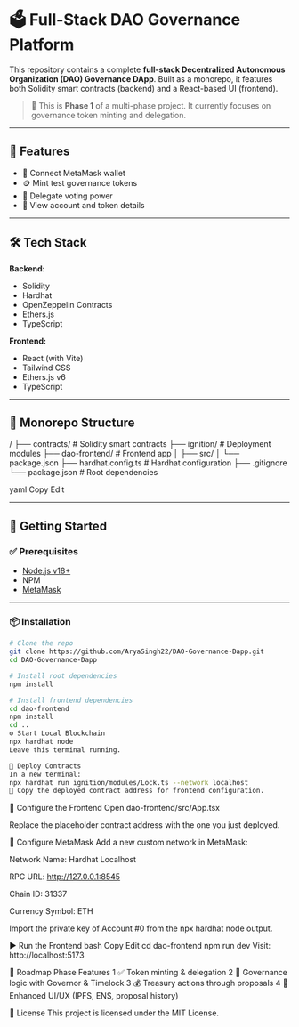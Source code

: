 # 🗳️ Full-Stack DAO Governance Platform

This repository contains a complete **full-stack Decentralized Autonomous Organization (DAO) Governance DApp**. Built as a monorepo, it features both Solidity smart contracts (backend) and a React-based UI (frontend).

> 🚧 This is **Phase 1** of a multi-phase project. It currently focuses on governance token minting and delegation.

---

## 🌟 Features

- 🔐 Connect MetaMask wallet  
- 🪙 Mint test governance tokens  
- 🎯 Delegate voting power  
- 🔎 View account and token details  

---

## 🛠️ Tech Stack

**Backend:**

- Solidity  
- Hardhat  
- OpenZeppelin Contracts  
- Ethers.js  
- TypeScript  

**Frontend:**

- React (with Vite)  
- Tailwind CSS  
- Ethers.js v6  
- TypeScript  

---

## 📁 Monorepo Structure

/
├── contracts/ # Solidity smart contracts
├── ignition/ # Deployment modules
├── dao-frontend/ # Frontend app
│ ├── src/
│ └── package.json
├── hardhat.config.ts # Hardhat configuration
├── .gitignore
└── package.json # Root dependencies

yaml
Copy
Edit

---

## 🚀 Getting Started

### ✅ Prerequisites

- [Node.js v18+](https://nodejs.org/)
- NPM
- [MetaMask](https://metamask.io/)

---

### 📦 Installation

```bash
# Clone the repo
git clone https://github.com/AryaSingh22/DAO-Governance-Dapp.git
cd DAO-Governance-Dapp

# Install root dependencies
npm install

# Install frontend dependencies
cd dao-frontend
npm install
cd ..
⚙️ Start Local Blockchain
npx hardhat node
Leave this terminal running.

📜 Deploy Contracts
In a new terminal:
npx hardhat run ignition/modules/Lock.ts --network localhost
📌 Copy the deployed contract address for frontend configuration.
```

🧩 Configure the Frontend
Open dao-frontend/src/App.tsx

Replace the placeholder contract address with the one you just deployed.

🦊 Configure MetaMask
Add a new custom network in MetaMask:

Network Name: Hardhat Localhost

RPC URL: http://127.0.0.1:8545

Chain ID: 31337

Currency Symbol: ETH

Import the private key of Account #0 from the npx hardhat node output.

▶️ Run the Frontend
bash
Copy
Edit
cd dao-frontend
npm run dev
Visit: http://localhost:5173

🔮 Roadmap
Phase	Features
1	✅ Token minting & delegation
2	🧠 Governance logic with Governor & Timelock
3	💰 Treasury actions through proposals
4	🎨 Enhanced UI/UX (IPFS, ENS, proposal history)

📄 License
This project is licensed under the MIT License.
